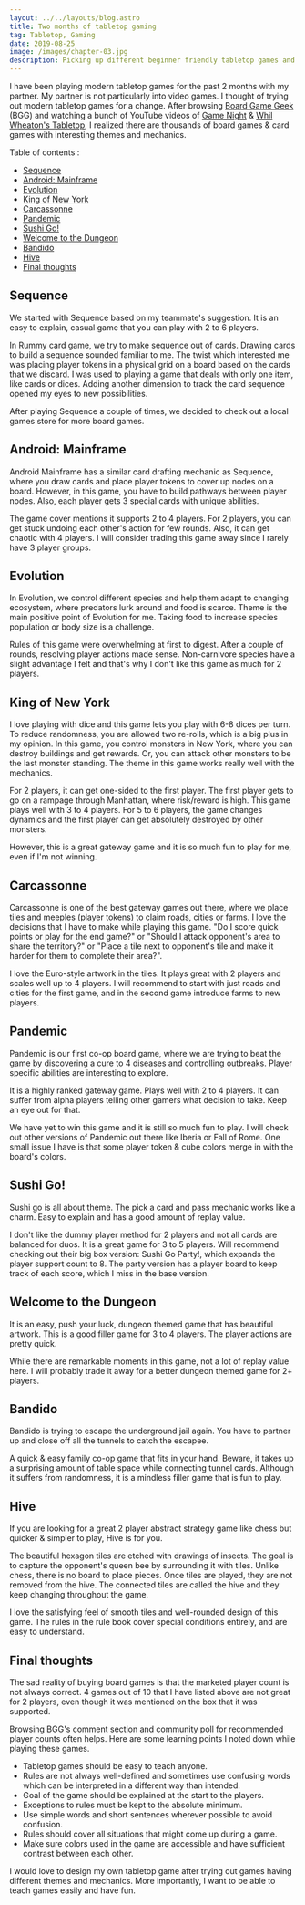 ```yaml
---
layout: ../../layouts/blog.astro
title: Two months of tabletop gaming
tag: Tabletop, Gaming
date: 2019-08-25
image: /images/chapter-03.jpg
description: Picking up different beginner friendly tabletop games and explaining my thought process for two players.
---
```

I have been playing modern tabletop games for the past 2 months with my partner. My partner is not particularly into video games. I thought of trying out modern tabletop games for a change. After browsing [Board Game Geek](https://boardgamegeek.com/) (BGG) and watching a bunch of YouTube videos of [Game Night](https://www.youtube.com/user/boardgamegeektv/playlists) & [Whil Wheaton's Tabletop](https://www.youtube.com/playlist?list=PL7atuZxmT956cWFGxqSyRdn6GWhBxiAwE), I realized there are thousands of board games & card games with interesting themes and mechanics.
<!--more-->
Table of contents :

- [Sequence](#sequence)
- [Android: Mainframe](#android-mainframe)
- [Evolution](#evolution)
- [King of New York](#king-of-new-york)
- [Carcassonne](#carcassonne)
- [Pandemic](#pandemic)
- [Sushi Go!](#sushi-go)
- [Welcome to the Dungeon](#welcome-to-the-dungeon)
- [Bandido](#bandido)
- [Hive](#hive)
- [Final thoughts](#final-thoughts)

## Sequence
We started with Sequence based on my teammate's suggestion. It is an easy to explain, casual game that you can play with 2 to 6 players.

In Rummy card game, we try to make sequence out of cards. Drawing cards to build a sequence sounded familiar to me. The twist which interested me was placing player tokens in a physical grid on a board based on the cards that we discard. I was used to playing a game that deals with only one item, like cards or dices. Adding another dimension to track the card sequence opened my eyes to new possibilities.

After playing Sequence a couple of times, we decided to check out a local games store for more board games.

## Android: Mainframe
Android Mainframe has a similar card drafting mechanic as Sequence, where you draw cards and place player tokens to cover up nodes on a board. However, in this game, you have to build pathways between player nodes. Also, each player gets 3 special cards with unique abilities.

The game cover mentions it supports 2 to 4 players. For 2 players, you can get stuck undoing each other's action for few rounds. Also, it can get chaotic with 4 players. I will consider trading this game away since I rarely have 3 player groups.

## Evolution
In Evolution, we control different species and help them adapt to changing ecosystem, where predators lurk around and food is scarce. Theme is the main positive point of Evolution for me. Taking food to increase species population or body size is a challenge.

Rules of this game were overwhelming at first to digest. After a couple of rounds, resolving player actions made sense. Non-carnivore species have a slight advantage I felt and that's why I don't like this game as much for 2 players.

## King of New York
I love playing with dice and this game lets you play with 6-8 dices per turn. To reduce randomness, you are allowed two re-rolls, which is a big plus in my opinion. In this game, you control monsters in New York, where you can destroy buildings and get rewards. Or, you can attack other monsters to be the last monster standing. The theme in this game works really well with the mechanics.

For 2 players, it can get one-sided to the first player. The first player gets to go on a rampage through Manhattan, where risk/reward is high. This game plays well with 3 to 4 players. For 5 to 6 players, the game changes dynamics and the first player can get absolutely destroyed by other monsters.

However, this is a great gateway game and it is so much fun to play for me, even if I'm not winning.

## Carcassonne
Carcassonne is one of the best gateway games out there, where we place tiles and meeples (player tokens) to claim roads, cities or farms. I love the decisions that I have to make while playing this game. "Do I score quick points or play for the end game?" or "Should I attack opponent's area to share the territory?" or "Place a tile next to opponent's tile and make it harder for them to complete their area?".

I love the Euro-style artwork in the tiles. It plays great with 2 players and scales well up to 4 players. I will recommend to start with just roads and cities for the first game, and in the second game introduce farms to new players.

## Pandemic
Pandemic is our first co-op board game, where we are trying to beat the game by discovering a cure to 4 diseases and controlling outbreaks. Player specific abilities are interesting to explore.

It is a highly ranked gateway game. Plays well with 2 to 4 players. It can suffer from alpha players telling other gamers what decision to take. Keep an eye out for that.

We have yet to win this game and it is still so much fun to play. I will check out other versions of Pandemic out there like Iberia or Fall of Rome. One small issue I have is that some player token & cube colors merge in with the board's colors.

## Sushi Go!
Sushi go is all about theme. The pick a card and pass mechanic works like a charm. Easy to explain and has a good amount of replay value.

I don't like the dummy player method for 2 players and not all cards are balanced for duos. It is a great game for 3 to 5 players. Will recommend checking out their big box version: Sushi Go Party!,  which expands the player support count to 8. The party version has a player board to keep track of each score, which I miss in the base version.

## Welcome to the Dungeon
It is an easy, push your luck, dungeon themed game that has beautiful artwork. This is a good filler game for 3 to 4 players. The player actions are pretty quick.

While there are remarkable moments in this game, not a lot of replay value here. I will probably trade it away for a better dungeon themed game for 2+ players.

## Bandido
Bandido is trying to escape the underground jail again. You have to partner up and close off all the tunnels to catch the escapee.

A quick & easy family co-op game that fits in your hand. Beware, it takes up a surprising amount of table space while connecting tunnel cards. Although it suffers from randomness, it is a mindless filler game that is fun to play.

## Hive
If you are looking for a great 2 player abstract strategy game like chess but quicker & simpler to play, Hive is for you.

The beautiful hexagon tiles are etched with drawings of insects. The goal is to capture the opponent's queen bee by surrounding it with tiles. Unlike chess, there is no board to place pieces. Once tiles are played, they are not removed from the hive. The connected tiles are called the hive and they keep changing throughout the game.

I love the satisfying feel of smooth tiles and well-rounded design of this game. The rules in the rule book cover special conditions entirely, and are easy to understand.

## Final thoughts
The sad reality of buying board games is that the marketed player count is not always correct. 4 games out of 10 that I have listed above are not great for 2 players, even though it was mentioned on the box that it was supported.

Browsing BGG's comment section and community poll for recommended player counts often helps. Here are some learning points I noted down while playing these games.
* Tabletop games should be easy to teach anyone.
* Rules are not always well-defined and sometimes use confusing words which can be interpreted in a different way than intended.
* Goal of the game should be explained at the start to the players.
* Exceptions to rules must be kept to the absolute minimum.
* Use simple words and short sentences wherever possible to avoid confusion.
* Rules should cover all situations that might come up during a game.
* Make sure colors used in the game are accessible and have sufficient contrast between each other.

I would love to design my own tabletop game after trying out games having different themes and mechanics. More importantly, I want to be able to teach games easily and have fun.
